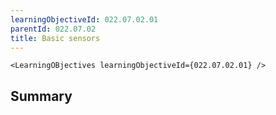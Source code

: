 ```yaml
---
learningObjectiveId: 022.07.02.01
parentId: 022.07.02
title: Basic sensors
---
```


```tsx eval
<LearningOBjectives learningObjectiveId={022.07.02.01} />
```

## Summary
